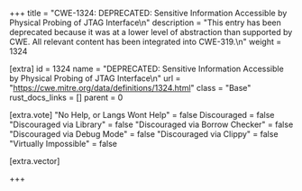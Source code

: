 +++
title = "CWE-1324: DEPRECATED: Sensitive Information Accessible by Physical Probing of JTAG Interface\n"
description = "This entry has been deprecated because it was at a lower level of abstraction than supported by CWE. All relevant content has been integrated into CWE-319.\n"
weight = 1324

[extra]
id = 1324
name = "DEPRECATED: Sensitive Information Accessible by Physical Probing of JTAG Interface\n"
url = "https://cwe.mitre.org/data/definitions/1324.html"
class = "Base"
rust_docs_links = []
parent = 0

[extra.vote]
"No Help, or Langs Wont Help" = false
Discouraged = false
"Discouraged via Library" = false
"Discouraged via Borrow Checker" = false
"Discouraged via Debug Mode" = false
"Discouraged via Clippy" = false
"Virtually Impossible" = false

[extra.vector]

+++